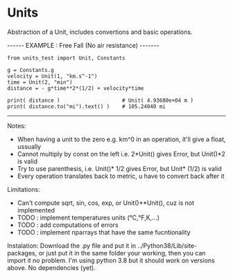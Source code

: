 # Units
Abstraction of a Unit, includes convertions and basic operations. 

------ EXAMPLE : Free Fall (No air resistance) -------
```
from units_test import Unit, Constants

g = Constants.g
velocity = Unit(1, "km.s^-1")
time = Unit(2, "min")
distance = - g*time**2*(1/2) + velocity*time  

print( distance )                    # Unit( 4.93680e+04 m )  
print( distance.to("mi").text() )    # 105.24040 mi
```
--------------------------------------------------------
Notes:
 - When having a unit to the zero e.g. km^0 in an operation, it'll give a float, ussually
 - Cannot multiply by const on the left i.e. 2*Unit() gives Error, but Unit()*2 is valid
 - Try to use parenthesis, i.e. Unit()* 1/2 gives Error, but Unit* (1/2) is valid
 - Every operation translates back to metric, u have to convert back after it 

Limitations:
 - Can't compute sqrt, sin, cos, exp, or Unit()**Unit(), cuz is not implemented
 - TODO : implement temperatures units (°C,°F,K,...)
 - TODO : add computations of errors
 - TODO : implement nparrays that have the same fucntionality

Instalation:
  Download the .py file and put it in ../Python38/Lib/site-packages, or just put it in
  the same folder your working, then you can import it no problem.
  I'm using python 3.8 but it should work on versions above. No dependencies (yet).

